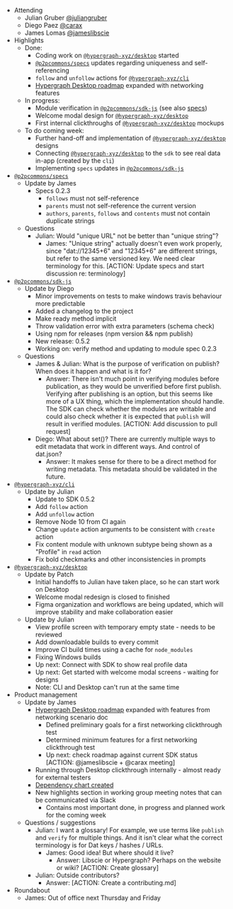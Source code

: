-   Attending
    - Julian Gruber [@juliangruber](https://twitter.com/juliangruber)
    - Diego Paez [@carax](https://twitter.com/carax)
    - James Lomas [@jameslibscie](https://github.com/jameslibscie)
-   Highlights
    - Done:
        - Coding work on [`@hypergraph-xyz/desktop`](https://github.com/hypergraph-xyz/desktop) started
        - [`@p2pcommons/specs`](https://github.com/p2pcommons/specs) updates regarding uniqueness and self-referencing
        - `follow` and `unfollow` actions for [`@hypergraph-xyz/cli`](https://github.com/hypergraph-xyz/cli)
        - [Hypergraph Desktop roadmap](https://github.com/hypergraph-xyz/desktop/wiki/Roadmap) expanded with networking features
    - In progress:
        - Module verification in [`@p2pcommons/sdk-js`](https://github.com/p2pcommons/sdk-js) (see also [specs](https://github.com/p2pcommons/specs/blob/master/module.md#verification))
        - Welcome modal design for [`@hypergraph-xyz/desktop`](https://github.com/hypergraph-xyz/desktop)
        - First internal clickthroughs of [`@hypergraph-xyz/desktop`](https://github.com/hypergraph-xyz/desktop) mockups
    - To do coming week:
        - Further hand-off and implementation of [`@hypergraph-xyz/desktop`](https://github.com/hypergraph-xyz/desktop) designs
        - Connecting [`@hypergraph-xyz/desktop`](https://github.com/hypergraph-xyz/desktop) to the `sdk` to see real data in-app (created by the `cli`)
        - Implementing `specs` updates in [`@p2pcommons/sdk-js`](https://github.com/p2pcommons/sdk-js)
-   [`@p2pcommons/specs`](https://github.com/p2pcommons/specs)
    - Update by James
        - Specs 0.2.3
            - `follows` must not self-reference
            - `parents` must not self-reference the current version
            - `authors`, `parents`, `follows` and `contents` must not contain duplicate strings
    - Questions
        - Julian: Would "unique URL" not be better than "unique string"?
            - James: "Unique string" actually doesn't even work properly, since "dat://12345+6" and "12345+6" are different strings, but refer to the same versioned key. We need clear terminology for this. [ACTION: Update specs and start discussion re: terminology]
-   [`@p2pcommons/sdk-js`](https://github.com/p2pcommons/sdk-js)
    - Update by Diego
        - Minor improvements on tests to make windows travis behaviour more predictable
        - Added a changelog to the project
        - Make ready method implicit
        - Throw validation error with extra parameters (schema check)
        - Using npm for releases (npm version && npm publish)
        - New release: 0.5.2
        - Working on: verify method and updating to module spec 0.2.3
    - Questions
        - James & Julian: What is the purpose of verification on publish? When does it happen and what is it for?
            - Answer: There isn't much point in verifying modules before publication, as they would be unverified before first publish. Verifying after publishing is an option, but this seems like more of a UX thing, which the implementation should handle. The SDK can check whether the modules are writable and could also check whether it is expected that `publish` will result in verified modules. [ACTION: Add discussion to pull request]
        - Diego: What about set()? There are currently multiple ways to edit metadata that work in different ways. And control of dat.json?
            - Answer: It makes sense for there to be a direct method for writing metadata. This metadata should be validated in the future.
-   [`@hypergraph-xyz/cli`](https://github.com/hypergraph-xyz/cli)
    - Update by Julian
        - Update to SDK 0.5.2
        - Add `follow` action
        - Add `unfollow` action
        - Remove Node 10 from CI again
        - Change `update` action arguments to be consistent with `create` action
        - Fix content module with unknown subtype being shown as a "Profile" in `read` action
        - Fix bold checkmarks and other inconsistencies in prompts
-   [`@hypergraph-xyz/desktop`](https://github.com/hypergraph-xyz/desktop)
    - Update by Patch
        - Initial handoffs to Julian have taken place, so he can start work on Desktop
        - Welcome modal redesign is closed to finished
        - Figma organization and workflows are being updated, which will improve stability and make collaboration easier
    - Update by Julian
        - View profile screen with temporary empty state - needs to be reviewed
        - Add downloadable builds to every commit
        - Improve CI build times using a cache for `node_modules`
        - Fixing Windows builds
        - Up next: Connect with SDK to show real profile data
        - Up next: Get started with welcome modal screens - waiting for designs
        - Note: CLI and Desktop can't run at the same time
-   Product management
    - Update by James
        - [Hypergraph Desktop roadmap](https://github.com/hypergraph-xyz/desktop/wiki/Roadmap) expanded with features from networking scenario doc
            - Defined preliminary goals for a first networking clickthrough test
            - Determined minimum features for a first networking clickthrough test
            - Up next: check roadmap against current SDK status [ACTION: @jameslibscie + @carax meeting]
        - Running through Desktop clickthrough internally - almost ready for external testers
        - [Dependency chart created](https://github.com/libscie/business-plan/pull/9)
        - New highlights section in working group meeting notes that can be communicated via Slack
            - Contains most important done, in progress and planned work for the coming week
    - Questions / suggestions
        - Julian: I want a glossary! For example, we use terms like `publish` and `verify` for multiple things. And it isn't clear what the correct terminology is for Dat keys / hashes / URLs.
            - James: Good idea! But where should it live?
                - Answer: Libscie or Hypergraph? Perhaps on the website or wiki? [ACTION: Create glossary]
        - Julian: Outside contributors?
            - Answer: [ACTION: Create a contributing.md]
- Roundabout
    - James: Out of office next Thursday and Friday
